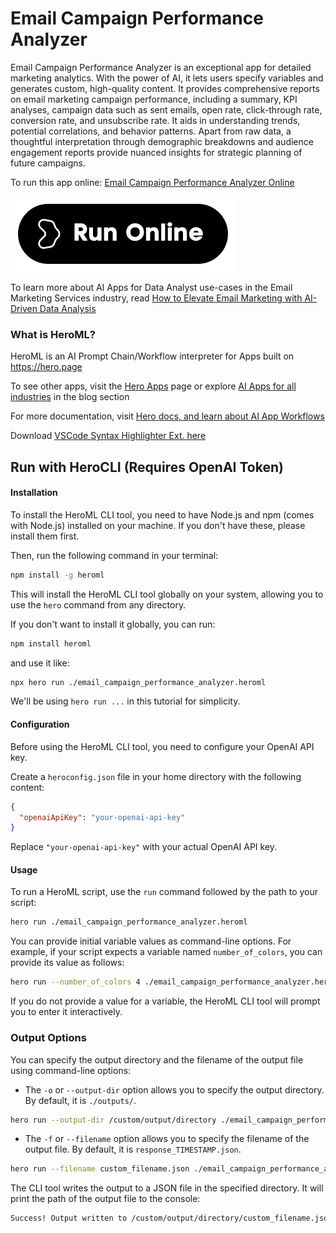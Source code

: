 # Email Campaign Performance Analyzer

Email Campaign Performance Analyzer is an exceptional app for detailed marketing analytics. With the power of AI, it lets users specify variables and generates custom, high-quality content. It provides comprehensive reports on email marketing campaign performance, including a summary, KPI analyses, campaign data such as sent emails, open rate, click-through rate, conversion rate, and unsubscribe rate. It aids in understanding trends, potential correlations, and behavior patterns. Apart from raw data, a thoughtful interpretation through demographic breakdowns and audience engagement reports provide nuanced insights for strategic planning of future campaigns.

To run this app online: [Email Campaign Performance Analyzer Online](https://hero.page/app/email-campaign-performance-analyzer-comprehensive-email-marketing-analytics/6VajBO2ibiBaVNZVq6zd)

[![Run Email Campaign Performance Analyzer Online](/assets/run.svg)](https://hero.page/app/email-campaign-performance-analyzer-comprehensive-email-marketing-analytics/6VajBO2ibiBaVNZVq6zd)

To learn more about AI Apps for Data Analyst use-cases in the Email Marketing Services industry, read [How to Elevate Email Marketing with AI-Driven Data Analysis](https://hero.page/blog/ai/email-marketing-services/how-to-elevate-email-marketing-with-ai-driven-data-analysis/170857)

### What is HeroML?
HeroML is an AI Prompt Chain/Workflow interpreter for Apps built on https://hero.page 

To see other apps, visit the [Hero Apps](https://hero.page/apps) page or explore [AI Apps for all industries](https://hero.page/blog) in the blog section

For more documentation, visit [Hero docs, and learn about AI App Workflows](https://hero.page/tutorials/introduction-to-heroml)

Download [VSCode Syntax Highlighter Ext. here](https://marketplace.visualstudio.com/items?itemName=hero-page.heroml)

## Run with HeroCLI (Requires OpenAI Token)

#### Installation

To install the HeroML CLI tool, you need to have Node.js and npm (comes with Node.js) installed on your machine. If you don't have these, please install them first. 

Then, run the following command in your terminal:

```bash
npm install -g heroml
```

This will install the HeroML CLI tool globally on your system, allowing you to use the `hero` command from any directory.

If you don't want to install it globally, you can run:

```bash
npm install heroml
```

and use it like:

```bash
npx hero run ./email_campaign_performance_analyzer.heroml
```

We'll be using `hero run ...` in this tutorial for simplicity.

#### Configuration

Before using the HeroML CLI tool, you need to configure your OpenAI API key. 

Create a `heroconfig.json` file in your home directory with the following content:

```json
{
  "openaiApiKey": "your-openai-api-key"
}
```

Replace `"your-openai-api-key"` with your actual OpenAI API key.

#### Usage

To run a HeroML script, use the `run` command followed by the path to your script:

```bash
hero run ./email_campaign_performance_analyzer.heroml
```

You can provide initial variable values as command-line options. For example, if your script expects a variable named `number_of_colors`, you can provide its value as follows:

```bash
hero run --number_of_colors 4 ./email_campaign_performance_analyzer.heroml
```

If you do not provide a value for a variable, the HeroML CLI tool will prompt you to enter it interactively.

### Output Options

You can specify the output directory and the filename of the output file using command-line options:

- The `-o` or `--output-dir` option allows you to specify the output directory. By default, it is `./outputs/`.

```bash
hero run --output-dir /custom/output/directory ./email_campaign_performance_analyzer.heroml
```

- The `-f` or `--filename` option allows you to specify the filename of the output file. By default, it is `response_TIMESTAMP.json`.

```bash
hero run --filename custom_filename.json ./email_campaign_performance_analyzer.heroml
```

The CLI tool writes the output to a JSON file in the specified directory. It will print the path of the output file to the console:

```bash
Success! Output written to /custom/output/directory/custom_filename.json
```


